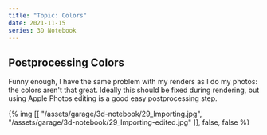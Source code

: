 ```yaml
---
title: "Topic: Colors"
date: 2021-11-15
series: 3D Notebook
---
```


## Postprocessing Colors

Funny enough, I have the same problem with my renders as I do my photos: the colors aren't that great. Ideally this should be fixed during rendering, but using Apple Photos editing is a good easy postprocessing step.

{% img [[
    "/assets/garage/3d-notebook/29_Importing.jpg",
    "/assets/garage/3d-notebook/29_Importing-edited.jpg"
]], false, false %}
